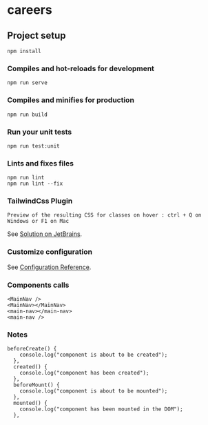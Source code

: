 # careers

## Project setup
```
npm install
```

### Compiles and hot-reloads for development
```
npm run serve
```

### Compiles and minifies for production
```
npm run build
```

### Run your unit tests
```
npm run test:unit
```

### Lints and fixes files
```
npm run lint
npm run lint --fix 
```

### TailwindCss Plugin
```
Preview of the resulting CSS for classes on hover : ctrl + Q on Windows or F1 on Mac
```
See [Solution on JetBrains](https://youtrack.jetbrains.com/issue/WEB-52736).

### Customize configuration
See [Configuration Reference](https://cli.vuejs.org/config/).

### Components calls
```
<MainNav />
<MainNav></MainNav>
<main-nav></main-nav>
<main-nav />
```

### Notes
```
beforeCreate() {
    console.log("component is about to be created");
  },
  created() {
    console.log("component has been created");
  },
  beforeMount() {
    console.log("component is about to be mounted");
  },
  mounted() {
    console.log("component has been mounted in the DOM");
  },
```
